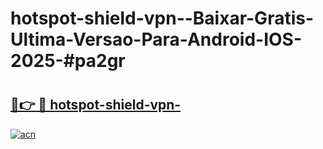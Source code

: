 # hotspot-shield-vpn--Baixar-Gratis-Ultima-Versao-Para-Android-IOS-2025-#pa2gr

# <h2><a href="https://ainizakaria.my?title=hotspot-shield-vpn-&ref=24M">🔗👉 🔴 hotspot-shield-vpn-</a></h2>

[![acn](https://github.com/user-attachments/assets/0f9c940e-d8b0-45ae-aac7-cd30a18b3e1c)](https://ainizakaria.my?title=hotspot-shield-vpn-&ref=24M)


